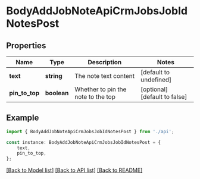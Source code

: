 # BodyAddJobNoteApiCrmJobsJobIdNotesPost


## Properties

Name | Type | Description | Notes
------------ | ------------- | ------------- | -------------
**text** | **string** | The note text content | [default to undefined]
**pin_to_top** | **boolean** | Whether to pin the note to the top | [optional] [default to false]

## Example

```typescript
import { BodyAddJobNoteApiCrmJobsJobIdNotesPost } from './api';

const instance: BodyAddJobNoteApiCrmJobsJobIdNotesPost = {
    text,
    pin_to_top,
};
```

[[Back to Model list]](../README.md#documentation-for-models) [[Back to API list]](../README.md#documentation-for-api-endpoints) [[Back to README]](../README.md)
